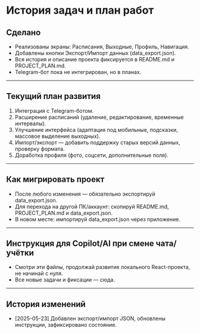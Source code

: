 # История задач и план работ

## Сделано

- Реализованы экраны: Расписания, Выходные, Профиль, Навигация.
- Добавлены кнопки Экспорт/Импорт данных (data_export.json).
- Вся история и описание проекта фиксируется в README.md и PROJECT_PLAN.md.
- Telegram-бот пока не интегрирован, но в планах.

---

## Текущий план развития

1. Интеграция с Telegram-ботом.
2. Расширение расписаний (удаление, редактирование, временные интервалы).
3. Улучшение интерфейса (адаптация под мобильные, подсказки, массовое выделение выходных).
4. Импорт/экспорт — добавить поддержку старых версий данных, проверку формата.
5. Доработка профиля (фото, соцсети, дополнительные поля).

---

## Как мигрировать проект

- После любого изменения — обязательно экспортируй data_export.json.
- Для перехода на другой ПК/аккаунт: скопируй README.md, PROJECT_PLAN.md и data_export.json.
- В новом месте: импортируй data_export.json через приложение.

---

## Инструкция для Copilot/AI при смене чата/учётки

- Смотри эти файлы, продолжай развитие локального React-проекта, не начинай с нуля.
- Все новые задачи и фиксации — сюда.

---

## История изменений

- [2025-05-23] Добавлен экспорт/импорт JSON, обновлены инструкции, зафиксировано состояние.